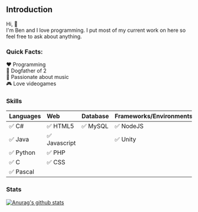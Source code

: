 ## Introduction
Hi, :wave:    
I'm Ben and I love programming. I put most of my current work on here so feel free to ask about anything.

### Quick Facts:
:heart: Programming  
:dog: Dogfather of 2  
:musical_score: Passionate about music  
:video_game: Love videogames  

### Skills
| Languages                 | Web                           | Database                 | Frameworks/Environments   |
| :--                       | :--                           | :--                      | :--                       |
| :white_check_mark: C#     | :white_check_mark: HTML5      | :white_check_mark: MySQL | :white_check_mark: NodeJS |
| :white_check_mark: Java   | :white_check_mark: Javascript |                          | :white_check_mark: Unity  |
| :white_check_mark: Python | :white_check_mark: PHP        |                          |                           |
| :white_check_mark: C      | :white_check_mark: CSS        |                          |                           |
| :white_check_mark: Pascal |                               |                          |                           |

### Stats
[![Anurag's github stats](https://github-readme-stats.vercel.app/api?username=RuggedRadius)](https://github.com/anuraghazra/github-readme-stats)


<!--
**RuggedRadius/RuggedRadius** is a ✨ _special_ ✨ repository because its `README.md` (this file) appears on your GitHub profile.

Here are some ideas to get you started:

- 🔭 I’m currently working on ...
- 🌱 I’m currently learning ...
- 👯 I’m looking to collaborate on ...
- 🤔 I’m looking for help with ...
- 💬 Ask me about ...
- 📫 How to reach me: ...
- 😄 Pronouns: ...
- ⚡ Fun fact: ...
-->
